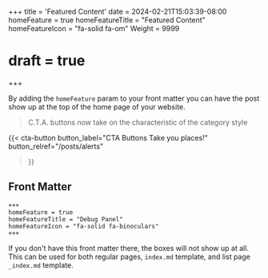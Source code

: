 +++
title = 'Featured Content'
date = 2024-02-21T15:03:39-08:00
homeFeature = true
homeFeatureTitle = "Featured Content"
homeFeatureIcon = "fa-solid fa-om"
Weight = 9999
# draft = true
+++

By adding the `homeFeature` param to your front matter you can have the post show up at the top of the home page of your website.

> C.T.A. buttons now take on the characteristic of the category style

{{< cta-button 
  button_label="CTA Buttons Take you places!"
  button_relref="/posts/alerts"
>}}

<!--more-->

## Front Matter


```
+++
homeFeature = true
homeFeatureTitle = "Debug Panel"
homeFeatureIcon = "fa-solid fa-binoculars"
+++
```

If you don't have this front matter there, the boxes will not show up at all.  This can be used for both regular pages, `index.md` template, and list page `_index.md` template.
